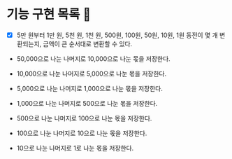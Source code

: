 # 기능 구현 목록 🌈

- [x] 5만 원부터 1만 원, 5천 원, 1천 원, 500원, 100원, 50원, 10원, 1원 동전이 몇 개 변환되는지, 금액이 큰 순서대로 변환할 수 있다.

- 50,000으로 나눈 나머지로 10,000으로 나눈 몫을 저장한다.

- 10,000으로 나눈 나머지로 5,000으로 나눈 몫을 저장한다.

- 5,000으로 나눈 나머지로 1,000으로 나눈 몫을 저장한다.

- 1,000으로 나눈 나머지로 500으로 나눈 몫을 저장한다.

- 500으로 나눈 나머지로 100으로 나눈 몫을 저장한다.

- 100으로 나눈 나머지로 10으로 나눈 몫을 저장한다.

- 10으로 나눈 나머지로 1로 나눈 몫을 저장한다.
